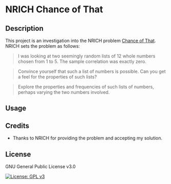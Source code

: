 # NRICH Chance of That

## Description

This project is an investigation into the NRICH problem [Chance of That](https://nrich.maths.org/7287). NRICH sets the problem as follows:

> I was looking at two seemingly random lists of 12 whole numbers chosen from 1 to 5. The sample correlation was exactly zero.

> Convince yourself that such a list of numbers is possible. Can you get a feel for the properties of such lists?

> Explore the properties and frequencies of such lists of numbers, perhaps varying the two numbers involved.

## Usage

## Credits

- Thanks to NRICH for providing the problem and accepting my solution.

## License

GNU General Public License v3.0

[![License: GPL v3](https://img.shields.io/badge/License-GPLv3-blue.svg)](https://www.gnu.org/licenses/gpl-3.0)
